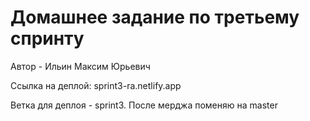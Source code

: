 # Домашнее задание по третьему спринту #
Автор - Ильин Максим Юрьевич

Ссылка на деплой: sprint3-ra.netlify.app

Ветка для деплоя - sprint3. После мерджа поменяю на master
